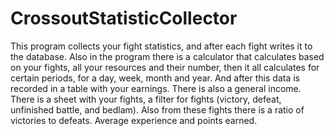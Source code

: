 # CrossoutStatisticCollector
This program collects your fight statistics, and after each fight writes it to the database. Also in the program there is a calculator that calculates based on your fights, all your resources and their number, then it all calculates for certain periods, for a day, week, month and year. And after this data is recorded in a table with your earnings. There is also a general income. There is a sheet with your fights, a filter for fights (victory, defeat, unfinished battle, and bedlam). Also from these fights there is a ratio of victories to defeats. Average experience and points earned.
